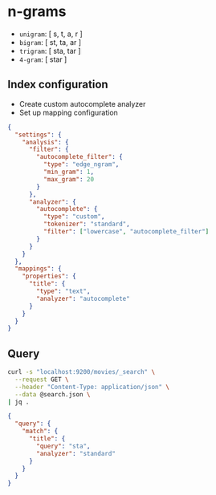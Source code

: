 # n-grams

- `unigram`: [ s, t, a, r ]
- `bigram`: [ st, ta, ar ]
- `trigram`: [ sta, tar ]
- `4-gram`: [ star ]

## Index configuration

- Create custom autocomplete analyzer
- Set up mapping configuration

```json
{
  "settings": {
    "analysis": {
      "filter": {
        "autocomplete_filter": {
          "type": "edge_ngram",
          "min_gram": 1,
          "max_gram": 20
        }
      },
      "analyzer": {
        "autocomplete": {
          "type": "custom",
          "tokenizer": "standard",
          "filter": ["lowercase", "autocomplete_filter"]
        }
      }
    }
  },
  "mappings": {
    "properties": {
      "title": {
        "type": "text",
        "analyzer": "autocomplete"
      }
    }
  }
}
```

## Query

```sh
curl -s "localhost:9200/movies/_search" \
  --request GET \
  --header "Content-Type: application/json" \
  --data @search.json \
| jq .
```

```json
{
  "query": {
    "match": {
      "title": {
        "query": "sta",
        "analyzer": "standard"
      }
    }
  }
}
```
